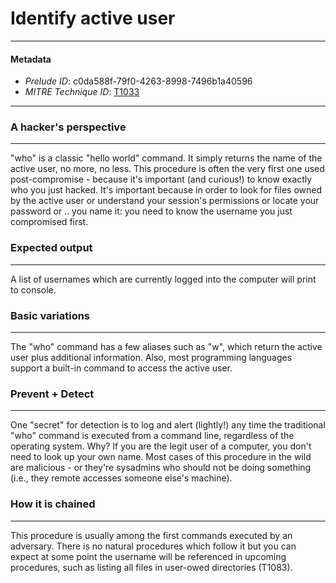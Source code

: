 
# Identify active user

---

#### Metadata

- *Prelude ID*: c0da588f-79f0-4263-8998-7496b1a40596
- *MITRE Technique ID*: [T1033](https://attack.mitre.org/techniques/T1033/)

---

### A hacker's perspective

---

"who" is a classic "hello world" command. It simply returns the name of the active user, no more, no less. This procedure is often the very first one used post-compromise - because it's important (and curious!) to know exactly who you just hacked. It's important because in order to look for files owned by the active user or understand your session's permissions or locate your password or .. you name it: you need to know the username you just compromised first. 

### Expected output

---

A list of usernames which are currently logged into the computer will print to console. 

### Basic variations

---

The "who" command has a few aliases such as "w", which return the active user plus additional information. Also, most programming languages support a built-in command to access the active user. 

### Prevent + Detect

---

One "secret" for detection is to log and alert (lightly!) any time the traditional "who" command is executed from a command line, regardless of the operating system. Why? If you are the legit user of a computer, you don't need to look up your own name. Most cases of this procedure in the wild are malicious - or they're sysadmins who should not be doing something (i.e., they remote accesses someone else's machine). 

### How it is chained

---

This procedure is usually among the first commands executed by an adversary. There is no natural procedures which follow it but you can expect at some point the username will be referenced in upcoming procedures, such as listing all files in user-owed directories (T1083). 
